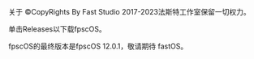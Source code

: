 关于
©CopyRights By Fast Studio 2017-2023法斯特工作室保留一切权力。


单击Releases以下载fpscOS。

fpscOS的最终版本是fpscOS 12.0.1，敬请期待 fastOS。
